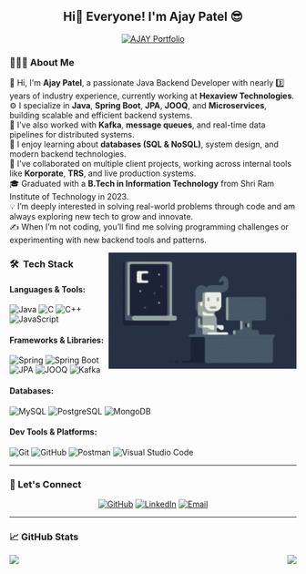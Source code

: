 <div align='right'></div>

<!-- WAKING HAND WITH GOOD TO HAVE YOU TEXT-->
<h2 align="center">Hi👋 Everyone! I'm Ajay Patel 😎</h2>

<div align='center'>

[![AJAY Portfolio](https://img.shields.io/badge/-My%20Portfolio-e4eff2?style=for-the-badge&logo=rss&logoColor=black)](https://ajaypatel-512.github.io/PersonalPortfolio/)

</div>

<!--ABOUT ME CODE-->
<h3 align="left">👨🏻‍💻  About Me</h3>

👋 Hi, I'm **Ajay Patel**, a passionate Java Backend Developer with nearly 3️⃣ years of industry experience, currently working at **Hexaview Technologies**.
⚙️ I specialize in **Java**, **Spring Boot**, **JPA**, **JOOQ**, and **Microservices**, building scalable and efficient backend systems.  
🔄 I've also worked with **Kafka**, **message queues**, and real-time data pipelines for distributed systems.  
🧠 I enjoy learning about **databases (SQL & NoSQL)**, system design, and modern backend technologies.  
📁 I've collaborated on multiple client projects, working across internal tools like **Korporate**, **TRS**, and live production systems.  
🎓 Graduated with a **B.Tech in Information Technology** from Shri Ram Institute of Technology in 2023.  
💡 I’m deeply interested in solving real-world problems through code and am always exploring new tech to grow and innovate.  
✍️ When I’m not coding, you’ll find me solving programming challenges or experimenting with new backend tools and patterns.

<img alt="Night Coding" src="https://raw.githubusercontent.com/AVS1508/AVS1508/master/assets/Night-Coding.gif" width="330px" align="right"/>

### 🛠️ &nbsp;Tech Stack

#### Languages & Tools:
![Java](https://img.shields.io/badge/-Java-05122A?style=flat&logo=Java&logoColor=FFA518)
![C](https://img.shields.io/badge/-C-05122A?style=flat&logo=C&logoColor=A8B9CC)
![C++](https://img.shields.io/badge/-C++-05122A?style=flat&logo=C%2B%2B&logoColor=00599C)
![JavaScript](https://img.shields.io/badge/-JavaScript-05122A?style=flat&logo=javascript)

#### Frameworks & Libraries:
![Spring](https://img.shields.io/badge/-Spring-05122A?style=flat&logo=spring&logoColor=6DB33F)
![Spring Boot](https://img.shields.io/badge/-Spring%20Boot-05122A?style=flat&logo=springboot&logoColor=6DB33F)
![JPA](https://img.shields.io/badge/-JPA-05122A?style=flat&logoColor=white)
![JOOQ](https://img.shields.io/badge/-jOOQ-05122A?style=flat&logoColor=white)
![Kafka](https://img.shields.io/badge/-Apache%20Kafka-05122A?style=flat&logo=apachekafka&logoColor=white)

#### Databases:
![MySQL](https://img.shields.io/badge/-MySQL-05122A?style=flat&logo=mysql&logoColor=4479A1)
![PostgreSQL](https://img.shields.io/badge/-PostgreSQL-05122A?style=flat&logo=postgresql)
![MongoDB](https://img.shields.io/badge/-MongoDB-05122A?style=flat&logo=mongodb&logoColor=4EA94B)

#### Dev Tools & Platforms:
![Git](https://img.shields.io/badge/-Git-05122A?style=flat&logo=git)
![GitHub](https://img.shields.io/badge/-GitHub-05122A?style=flat&logo=github)
![Postman](https://img.shields.io/badge/-Postman-05122A?style=flat&logo=postman)
![Visual Studio Code](https://img.shields.io/badge/-VSCode-05122A?style=flat&logo=visualstudiocode&logoColor=007ACC)

---

### 🤝 Let's Connect

<div align='center'>

[![GitHub](https://img.shields.io/badge/-GitHub-181717?style=for-the-badge&logo=github&logoColor=white)](https://github.com/Ajaypatel-512)
[![LinkedIn](https://img.shields.io/badge/-LinkedIn-0077B5?style=for-the-badge&logo=linkedin&logoColor=white)](https://www.linkedin.com/in/ajay-patel-4934a9145/)
[![Email](https://img.shields.io/badge/Email-AjayPatelap1504@gmail.com-8e62f5?style=for-the-badge&logo=gmail)](mailto:Ajaypatelap1504@gmail.com)

</div>

---

### 📈 GitHub Stats

<p align="left">
  <img height="180em" align="left" src="https://github-readme-stats-eight-theta.vercel.app/api?username=Ajaypatel-512&show_icons=true&theme=algolia&include_all_commits=true&count_private=true"/>
  <img height="180em" align="right" src="https://github-readme-stats-eight-theta.vercel.app/api/top-langs/?username=Ajaypatel-512&layout=compact&langs_count=8&theme=algolia"/>
</p>
